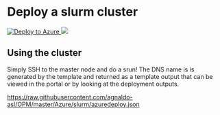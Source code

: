 # Deploy a slurm cluster

<a href="https://portal.azure.com/#create/Microsoft.Template/uri/https%3A%2F%2Fraw.githubusercontent.com%2Fagnaldo-asl%2FOPM%2Fmaster%2FAzure%2Fslurm%2Fazuredeploy.json" target="_blank">
   <img alt="Deploy to Azure" src="http://azuredeploy.net/deploybutton.png"/>
</a>
<a href="http://armviz.io/#/?load=https%3A%2F%2Fraw.githubusercontent.com%2FAzure%2Fazure-quickstart-templates%2Fmaster%2Fslurm%2Fazuredeploy.json" target="_blank">
    <img src="http://armviz.io/visualizebutton.png"/>
</a>

## Using the cluster

Simply SSH to the master node and do a srun! The DNS name is is generated by the template and returned as a template output that can be viewed in the portal or by looking at the deployment outputs.

https://raw.githubusercontent.com/agnaldo-asl/OPM/master/Azure/slurm/azuredeploy.json
